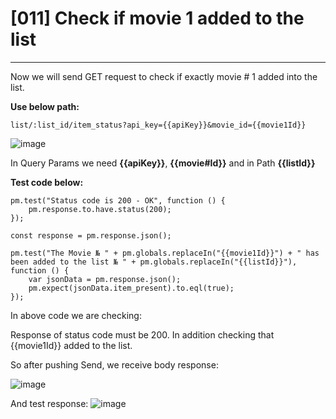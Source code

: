 # [011] Check if movie 1 added to the list
___

Now we will send GET request to check if exactly movie # 1 added into the list.

__Use below path:__
```
list/:list_id/item_status?api_key={{apiKey}}&movie_id={{movie1Id}}
```
![image](https://user-images.githubusercontent.com/122685448/231020838-f7d2e06b-cbd7-4b62-a8f0-dde52d6f0f4b.png)

In Query Params we need __{{apiKey}}__, __{{movie#Id}}__ and in Path __{{listId}}__

__Test code below:__
```
pm.test("Status code is 200 - OK", function () {
    pm.response.to.have.status(200);
});

const response = pm.response.json();

pm.test("The Movie № " + pm.globals.replaceIn("{{movie1Id}}") + " has been added to the list № " + pm.globals.replaceIn("{{listId}}"), function () {
    var jsonData = pm.response.json();
    pm.expect(jsonData.item_present).to.eql(true);
});
```

In above code we are checking:

Response of status code must be 200. In addition checking that {{movie1Id}} added to the list.

So after pushing Send, we receive body response:
 
![image](https://user-images.githubusercontent.com/122685448/231020857-1802ff30-24f0-4991-a8be-7dcaba272025.png)

And test response:
![image](https://user-images.githubusercontent.com/122685448/231020867-3671dabf-40d3-41c8-ae8b-d320d20cac2e.png)

